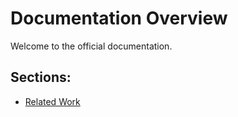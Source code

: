# Documentation Overview

Welcome to the official documentation.

## Sections:
- [Related Work](./relatedWork.md)
